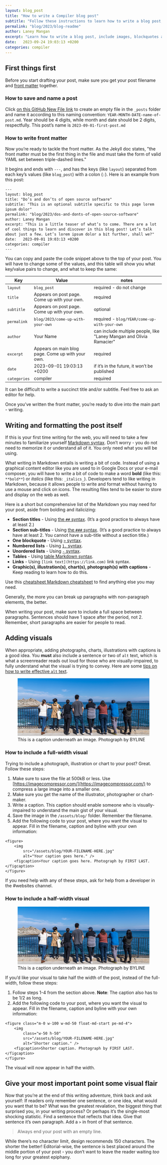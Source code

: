 ```yaml
---
layout: blog_post
title: "How to write a Compiler blog post"
subtitle: "Follow these instructions to learn how to write a blog post, include images, blockquotes and more."
permalink: "blog/2023/blog-readme"
author: Laney Mangan
excerpt: "Learn how to write a blog post, include images, blockquotes and more."
date:   2023-09-24 19:03:13 +0200
categories: compiler
---
```


## First things first

Before you start drafting your post, make sure you get your post filename and [front matter](https://jekyllrb.com/docs/front-matter/) together.

### How to save and name a post

Click [on this GitHub New File link](https://github.com/compilerla/compiler.la/new/main/_posts) to create an empty file in the `_posts` folder and name it according to this naming convention: `YEAR-MONTH-DATE-name-of-post.md`. Year should be 4 digits, while month and date should be 2 digits, respectfully. This post’s name is `2023-09-01-first-post.md`

### How to write front matter

Now you’re ready to tackle the front matter. As the Jekyll doc states, "the front matter must be the first thing in the file and must take the form of valid YAML set between triple-dashed lines."

It begins and ends with `---`, and has the keys (like `layout`) separated from each key’s values (like `blog_post`) with a colon (`:`). Here is an example from this post:

```
---
layout: blog_post
title: "Do’s and don’ts of open source software"
subtitle: "This is an optional subtitle specific to this page lorem ipsum dolor"
permalink: "blog/2023/dos-and-donts-of-open-source-software"
author: Laney Mangan
excerpt: "This is a little teaser of what’s to come. There are a lot of cool things to learn and discover in this blog post! Let’s talk about just a few. Let’s lorem ipsum dolor a bit further, shall we?"
date:   2023-09-01 19:03:13 +0200
categories: compiler
---
```

You can copy and paste the code snippet above to the top of your post. You will have to change some of the values, and this table will show you what key/value pairs to change, and what to keep the same:

| Key     | Value                                                                                                                                                                                        | notes                                                             |
| ---------- | ------------------------------------------------------------------------------------------------------------------------------------------------------------------------------------------------ | -------------------------------------------------------------------- |
| `layout`     | `blog_post`                                                                                                                                                                                      | required - do not change                                                            |
| `title`      | Appears on post page. Come up with your own.                                                                                                                                                          | required                                                             |
| `subtitle`   | Appears on post page. Come up with your own.                                                                                                                          | optional                                                             |
| `permalink`  | `blog/2023/come-up-with-your-own`                                                                                                                                                  | required - `blog/YEAR/come-up-with-your-own`                                                  |
| `author`     | Your Name                                                                                                                                                                                     | can include multiple people, like "Laney Mangan and Olivia Ramacier" |
| `excerpt`    | Appears on main blog page. Come up with your own. | required                                                             |
| `date`      | 2023-09-01 19:03:13 +0200                                                                                                                                                                        | if it’s in the future, it won’t be published                         |
| `categories` | compiler                                                                                                                                                                                         | required                                                             |


<p class="pt-3">It can be difficult to write a succinct title and/or subtitle. Feel free to ask an editor for help.

Once you’ve written the front matter, you’re ready to dive into the main part - writing.</p>

## Writing and formatting the post itself

If this is your first time writing for the web, you will need to take a few minutes to familiarize yourself [Markdown syntax](https://www.markdownguide.org/basic-syntax/). Don’t worry - you do not need to memorize it or understand all of it. You only need what you will be using.

What writing in Markdown entails is writing a bit of code. Instead of using a graphical content editor like you are used to in Google Docs or your e-mail composer, you will have to write a bit of code to make a word **bold** (like this: `**bold**`) or *italics* (like this: `_italics_`). Developers tend to like writing in Markdown, because it allows people to write and format without having to use a mouse and click on icons. The resulting files tend to be easier to store and display on the web as well.

Here is a short but comprehensive list of the Markdown you may need for your post, aside from bolding and italicizing:
- **Section titles** - Using [the `##` syntax](https://www.markdownguide.org/basic-syntax/#headings). (It’s a good practice to always have at least 2.)
- **Section sub-titles** - Using [the `###` syntax](https://www.markdownguide.org/basic-syntax/#headings). (It’s a good practice to always have at least 2. You cannot have a sub-title without a section title.)
- **One blockquote** - Using [`>` syntax](https://www.markdownguide.org/basic-syntax/#blockquotes-1).
- **Numbered lists** - Using [`1.` syntax](https://www.markdownguide.org/basic-syntax/#ordered-lists).
- **Unordered lists** - Using [`-` syntax](https://www.markdownguide.org/basic-syntax/#unordered-lists).
- **Tables** - Using [table Markdown syntax](https://www.markdownguide.org/hacks/#table-formatting).
- **Links** - Using `[link text](https://link.com)` link syntax.
- **Graphic(s), illustration(s), chart(s), photograph(s) with captions** - Keep reading to learn how to do this.

Use this [cheatsheet Markdown cheatsheet](https://www.markdownguide.org/cheat-sheet/) to find anything else you may need.

Generally, the more you can break up paragraphs with non-paragraph elements, the better.

When writing your post, make sure to include a full space between paragraphs. Sentences should have 1 space after the period, not 2. Remember, short paragraphs are easier for people to read.

## Adding visuals

When appropriate, adding photographs, charts, illustrations with captions is a good idea. You **must** also include a sentence or two of `alt` text, which is what a screenreader reads out loud for those who are visually-impaired, to fully understand what the visual is trying to convey. Here are some [tips on how to write effective `alt` text](https://udayton.edu/blogs/onlinelearning/2021/07_07_2021_alttext.php).

<figure>
    <img src="/assets/blog/compiler-team-photo-for-blog.jpg" alt="This is a caption underneath an image." />
    <figcaption>This is a caption underneath an image. Photograph by BYLINE</figcaption>
</figure>

### How to include a full-width visual

Trying to include a photograph, illustration or chart to your post? Great. Follow these steps:

1. Make sure to save the file at 500kB or less. Use [https://imagecompressor.com/](https://imagecompressor.com/) to compress a large image into a smaller one.
1. Make sure you get the name of the illustrator, photographer or chart-maker.
1. Write a caption. This caption should enable someone who is visually-impaired to understand the main gist of your visual.
1. Save the image in the `/assets/blog/` folder. Remember the filename.
1. Add the following code to your post, where you want the visual to appear. Fill in the filename, caption and byline with your own information:

```
<figure>
    <img
        src="/assets/blog/YOUR-FILENAME-HERE.jpg"
        alt="Your caption goes here." />
    <figcaption>Your caption goes here. Photograph by FIRST LAST.</figcaption>
</figure>
```

If you need help with any of these steps, ask for help from a developer in the #websites channel.

### How to include a half-width visual

<figure class="m-0 w-100 w-md-50 float-md-start pe-md-4">
    <img src="/assets/blog/compiler-team-photo-for-blog.jpg" alt="This is a caption underneath an image." />
    <figcaption>This is a caption underneath an image. Photograph by BYLINE</figcaption>
</figure>

If you’d like your visual to take half the width of the post, instead of the full-width, follow these steps:

1. Follow steps 1-4 from the section above. **Note**: The caption also has to be 1/2 as long.
1. Add the following code to your post, where you want the visual to appear. Fill in the filename, caption and byline with your own information:

```
<figure class="m-0 w-100 w-md-50 float-md-start pe-md-4">
    <img
        class="w-50 h-50"
        src="/assets/blog/YOUR-FILENAME-HERE.jpg"
        alt="Shorter caption." />
    <figcaption>Shorter caption. Photograph by FIRST LAST.</figcaption>
</figure>
```

The visual will now appear in half the width.

## Give your most important point some visual flair

Now that you’re at the end of this writing adventure, think back and ask yourself: If readers only remember one sentence, or one idea, what would you want that to be? What was the greatest revalation, the biggest thing that surprised you, in your writing process? Or perhaps it’s the single-most shocking statistic. Find a sentence that reflects that idea. Give that sentence it’s own paragraph. Add a `>` in front of that sentence.

> Always end your post with an empty line.

While there’s no character limit, design recommends 150 characters. The shorter the better! Editorial-wise, the sentence is best placed around the middle portion of your post - you don’t want to leave the reader waiting _too_ long for your greatest epiphany.

